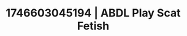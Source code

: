 ---
categories:
- Nude shadows
- AI-generated
- Roleplay fantasies
- Erotic escapism
- ASMR
- Shadow kink
- Intimate POV
- Cosplay
image: /assets/images/1746603045194.jpg
layout: post
seo:
  description: Featured content with sensual ABDL Play, Scat Fetish. HD images available.
  keywords: ABDL Play, Scat Fetish
  og_image: /assets/images/1746603045194.jpg
  schema_type: VisualArtwork
tags:
- ABDL Play
- '#1746603045194'
- Scat Fetish
title: 1746603045194 | ABDL Play Scat Fetish
---